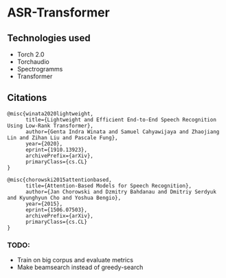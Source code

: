 # ASR-Transformer

## Technologies used
- Torch 2.0
- Torchaudio
- Spectrogramms
- Transformer

## Citations

```
@misc{winata2020lightweight,
      title={Lightweight and Efficient End-to-End Speech Recognition Using Low-Rank Transformer}, 
      author={Genta Indra Winata and Samuel Cahyawijaya and Zhaojiang Lin and Zihan Liu and Pascale Fung},
      year={2020},
      eprint={1910.13923},
      archivePrefix={arXiv},
      primaryClass={cs.CL}
}
```
```
@misc{chorowski2015attentionbased,
      title={Attention-Based Models for Speech Recognition}, 
      author={Jan Chorowski and Dzmitry Bahdanau and Dmitriy Serdyuk and Kyunghyun Cho and Yoshua Bengio},
      year={2015},
      eprint={1506.07503},
      archivePrefix={arXiv},
      primaryClass={cs.CL}
}
```


### TODO:
- Train on big corpus and evaluate metrics
- Make beamsearch instead of greedy-search
